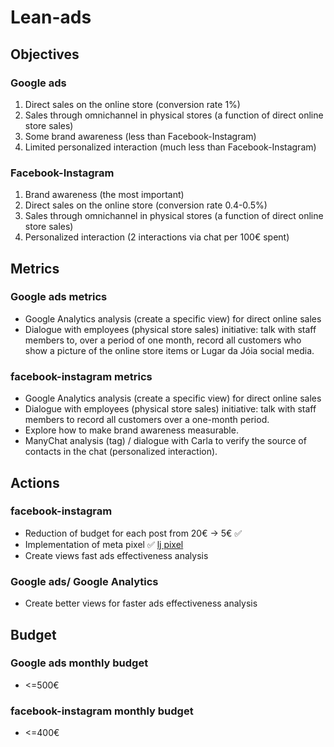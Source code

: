 # Lean-ads

## Objectives

### Google ads

1. Direct sales on the online store (conversion rate 1%)
2. Sales through omnichannel in physical stores (a function of direct online store sales)
3. Some brand awareness (less than Facebook-Instagram)
4. Limited personalized interaction (much less than Facebook-Instagram)

### Facebook-Instagram

1. Brand awareness (the most important)
2. Direct sales on the online store (conversion rate 0.4-0.5%)
3. Sales through omnichannel in physical stores (a function of direct online store sales)
4. Personalized interaction (2 interactions via chat per 100€ spent)

## Metrics

### Google ads metrics

* Google Analytics analysis (create a specific view) for direct online sales
* Dialogue with employees (physical store sales) initiative: talk with staff members to, over a period of one month, record all customers who show a picture of the online store items or Lugar da Jóia social media.

### facebook-instagram metrics

* Google Analytics analysis (create a specific view) for direct online sales
* Dialogue with employees (physical store sales) initiative: talk with staff members to record all customers over a one-month period.
* Explore how to make brand awareness measurable.
* ManyChat analysis (tag) / dialogue with Carla to verify the source of contacts in the chat (personalized interaction).

## Actions

### facebook-instagram

* Reduction of budget for each post from 20€ -> 5€ ✅
* Implementation of meta pixel ✅ [lj pixel](https://business.facebook.com/events_manager2/list/dataset/913187330332649/overview?business_id=631954493849420)
* Create views fast ads effectiveness analysis

### Google ads/ Google Analytics

* Create better views for faster ads effectiveness analysis

## Budget

### Google ads monthly budget

* <=500€

### facebook-instagram monthly budget

* <=400€
